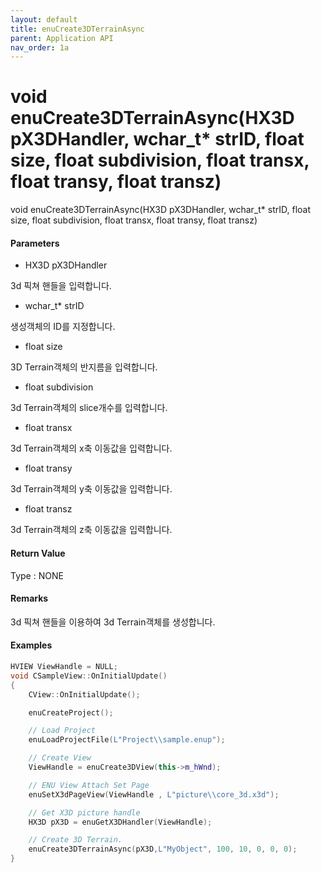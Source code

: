 ```yaml
---
layout: default
title: enuCreate3DTerrainAsync
parent: Application API
nav_order: 1a
---
```

# void enuCreate3DTerrainAsync\(HX3D pX3DHandler, wchar\_t\* strID, float size, float subdivision, float transx, float transy, float transz\)

void enuCreate3DTerrainAsync\(HX3D pX3DHandler, wchar\_t\* strID, float size, float subdivision, float transx, float transy, float transz\)

#### Parameters

* HX3D pX3DHandler

3d 픽쳐 핸들을 입력합니다.

* wchar\_t\* strID

생성객체의 ID를 지정합니다.

* float size

3D Terrain객체의 반지름을 입력합니다.

* float subdivision

3d Terrain객체의 slice개수를 입력합니다.

* float transx

3d Terrain객체의 x축 이동값을 입력합니다.

* float transy

3d Terrain객체의 y축 이동값을 입력합니다.

* float transz

3d Terrain객체의 z축 이동값을 입력합니다.

#### Return Value

Type : NONE

#### Remarks

3d 픽쳐 핸들을 이용하여 3d Terrain객체를 생성합니다.

#### Examples

```cpp
HVIEW ViewHandle = NULL; 
void CSampleView::OnInitialUpdate() 
{ 
    CView::OnInitialUpdate(); 

    enuCreateProject(); 

    // Load Project
    enuLoadProjectFile(L"Project\\sample.enup"); 

    // Create View
    ViewHandle = enuCreate3DView(this->m_hWnd); 

    // ENU View Attach Set Page 
    enuSetX3dPageView(ViewHandle , L"picture\\core_3d.x3d");

    // Get X3D picture handle
    HX3D pX3D = enuGetX3DHandler(ViewHandle);

    // Create 3D Terrain.
    enuCreate3DTerrainAsync(pX3D,L"MyObject", 100, 10, 0, 0, 0);        // 비동기식 호출    
}
```



